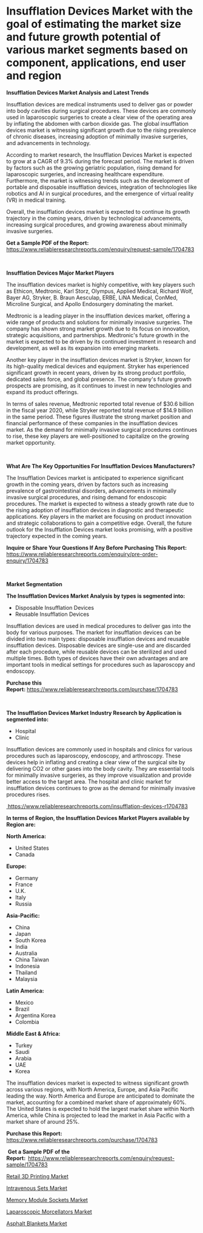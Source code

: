<p><h1>Insufflation Devices Market with the goal of estimating the market size and future growth potential of various market segments based on component, applications, end user and region</h1></p><p><strong>Insufflation Devices Market Analysis and Latest Trends</strong></p>
<p><p>Insufflation devices are medical instruments used to deliver gas or powder into body cavities during surgical procedures. These devices are commonly used in laparoscopic surgeries to create a clear view of the operating area by inflating the abdomen with carbon dioxide gas. The global insufflation devices market is witnessing significant growth due to the rising prevalence of chronic diseases, increasing adoption of minimally invasive surgeries, and advancements in technology.</p><p>According to market research, the Insufflation Devices Market is expected to grow at a CAGR of 9.3% during the forecast period. The market is driven by factors such as the growing geriatric population, rising demand for laparoscopic surgeries, and increasing healthcare expenditure. Furthermore, the market is witnessing trends such as the development of portable and disposable insufflation devices, integration of technologies like robotics and AI in surgical procedures, and the emergence of virtual reality (VR) in medical training.</p><p>Overall, the insufflation devices market is expected to continue its growth trajectory in the coming years, driven by technological advancements, increasing surgical procedures, and growing awareness about minimally invasive surgeries.</p></p>
<p><strong>Get a Sample PDF of the Report:&nbsp;</strong> <a href="https://www.reliableresearchreports.com/enquiry/request-sample/1704783">https://www.reliableresearchreports.com/enquiry/request-sample/1704783</a></p>
<p>&nbsp;</p>
<p><strong>Insufflation Devices Major Market Players</strong></p>
<p><p>The insufflation devices market is highly competitive, with key players such as Ethicon, Medtronic, Karl Storz, Olympus, Applied Medical, Richard Wolf, Bayer AG, Stryker, B. Braun Aesculap, ERBE, LiNA Medical, ConMed, Microline Surgical, and Apollo Endosurgery dominating the market.</p><p>Medtronic is a leading player in the insufflation devices market, offering a wide range of products and solutions for minimally invasive surgeries. The company has shown strong market growth due to its focus on innovation, strategic acquisitions, and partnerships. Medtronic's future growth in the market is expected to be driven by its continued investment in research and development, as well as its expansion into emerging markets.</p><p>Another key player in the insufflation devices market is Stryker, known for its high-quality medical devices and equipment. Stryker has experienced significant growth in recent years, driven by its strong product portfolio, dedicated sales force, and global presence. The company's future growth prospects are promising, as it continues to invest in new technologies and expand its product offerings.</p><p>In terms of sales revenue, Medtronic reported total revenue of $30.6 billion in the fiscal year 2020, while Stryker reported total revenue of $14.9 billion in the same period. These figures illustrate the strong market position and financial performance of these companies in the insufflation devices market. As the demand for minimally invasive surgical procedures continues to rise, these key players are well-positioned to capitalize on the growing market opportunity.</p></p>
<p>&nbsp;</p>
<p><strong>What Are The Key Opportunities For Insufflation Devices Manufacturers?</strong></p>
<p><p>The Insufflation Devices market is anticipated to experience significant growth in the coming years, driven by factors such as increasing prevalence of gastrointestinal disorders, advancements in minimally invasive surgical procedures, and rising demand for endoscopic procedures. The market is expected to witness a steady growth rate due to the rising adoption of insufflation devices in diagnostic and therapeutic applications. Key players in the market are focusing on product innovation and strategic collaborations to gain a competitive edge. Overall, the future outlook for the Insufflation Devices market looks promising, with a positive trajectory expected in the coming years.</p></p>
<p><strong>Inquire or Share Your Questions If Any Before Purchasing This Report:</strong> <a href="https://www.reliableresearchreports.com/enquiry/pre-order-enquiry/1704783">https://www.reliableresearchreports.com/enquiry/pre-order-enquiry/1704783</a></p>
<p>&nbsp;</p>
<p><strong>Market Segmentation</strong></p>
<p><strong>The Insufflation Devices Market Analysis by types is segmented into:</strong></p>
<p><ul><li>Disposable Insufflation Devices</li><li>Reusable Insufflation Devices</li></ul></p>
<p><p>Insufflation devices are used in medical procedures to deliver gas into the body for various purposes. The market for insufflation devices can be divided into two main types: disposable insufflation devices and reusable insufflation devices. Disposable devices are single-use and are discarded after each procedure, while reusable devices can be sterilized and used multiple times. Both types of devices have their own advantages and are important tools in medical settings for procedures such as laparoscopy and endoscopy.</p></p>
<p><strong>Purchase this Report:&nbsp;</strong><a href="https://www.reliableresearchreports.com/purchase/1704783">https://www.reliableresearchreports.com/purchase/1704783</a></p>
<p>&nbsp;</p>
<p><strong>The Insufflation Devices Market Industry Research by Application is segmented into:</strong></p>
<p><ul><li>Hospital</li><li>Clinic</li></ul></p>
<p><p>Insufflation devices are commonly used in hospitals and clinics for various procedures such as laparoscopy, endoscopy, and arthroscopy. These devices help in inflating and creating a clear view of the surgical site by delivering CO2 or other gases into the body cavity. They are essential tools for minimally invasive surgeries, as they improve visualization and provide better access to the target area. The hospital and clinic market for insufflation devices continues to grow as the demand for minimally invasive procedures rises.</p></p>
<p><a href="https://www.reliableresearchreports.com/insufflation-devices-r1704783">&nbsp;https://www.reliableresearchreports.com/insufflation-devices-r1704783</a></p>
<p><strong>In terms of Region, the Insufflation Devices Market Players available by Region are:</strong></p>
<p>
    <p> <strong> North America: </strong>
        <ul>
            <li>United States</li>
            <li>Canada</li>
        </ul>
        </p> 
    <p> <strong> Europe: </strong>
        <ul>
            <li>Germany</li>
            <li>France</li>
            <li>U.K.</li>
            <li>Italy</li>
            <li>Russia</li>
        </ul>
        </p> 
    <p> <strong> Asia-Pacific: </strong>
        <ul>
            <li>China</li>
            <li>Japan</li>
            <li>South Korea</li>
            <li>India</li>
            <li>Australia</li>
            <li>China Taiwan</li>
            <li>Indonesia</li>
            <li>Thailand</li>
            <li>Malaysia</li>
        </ul>
        </p> 
    <p> <strong> Latin America: </strong>
        <ul>
            <li>Mexico</li>
            <li>Brazil</li>
            <li>Argentina Korea</li>
            <li>Colombia</li>
        </ul>
        </p> 
    <p> <strong> Middle East & Africa: </strong>
        <ul>
            <li>Turkey</li>
            <li>Saudi</li>
            <li>Arabia</li>
            <li>UAE</li>
            <li>Korea</li>
        </ul>
    </p>
    </p>
<p><p>The insufflation devices market is expected to witness significant growth across various regions, with North America, Europe, and Asia Pacific leading the way. North America and Europe are anticipated to dominate the market, accounting for a combined market share of approximately 60%. The United States is expected to hold the largest market share within North America, while China is projected to lead the market in Asia Pacific with a market share of around 25%.</p></p>
<p><strong>Purchase this Report: </strong><a href="https://www.reliableresearchreports.com/purchase/1704783">https://www.reliableresearchreports.com/purchase/1704783</a></p>
<p>&nbsp;<strong>Get a Sample PDF of the Report:&nbsp;&nbsp;</strong><a href="https://www.reliableresearchreports.com/enquiry/request-sample/1704783">https://www.reliableresearchreports.com/enquiry/request-sample/1704783</a></p>
<p><strong></strong></p>
<p><p><a href="https://www.linkedin.com/pulse/analyzing-retail-3d-printing-market-global-industry-perspective-ec4yf?trackingId=oLoy%2BYCtZbFivOygmJDNRQ%3D%3D">Retail 3D Printing Market</a></p><p><a href="https://github.com/IzaiahBartell/Market-Research-Report-List-1/blob/main/intravenous-sets-market.md">Intravenous Sets Market</a></p><p><a href="https://www.linkedin.com/pulse/memory-module-sockets-market-outlook-industry-overview-forecast-5eapf?trackingId=ZAKO7rhbFc8cfXJ5GR9tWw%3D%3D">Memory Module Sockets Market</a></p><p><a href="https://github.com/biheemgalvinlouises6hokrh3h/Market-Research-Report-List-2/blob/main/laparoscopic-morcellators-market.md">Laparoscopic Morcellators Market</a></p><p><a href="https://issuu.com/reportprime-2/docs/asphalt-blankets-market-size-2030.pptx">Asphalt Blankets Market</a></p></p>